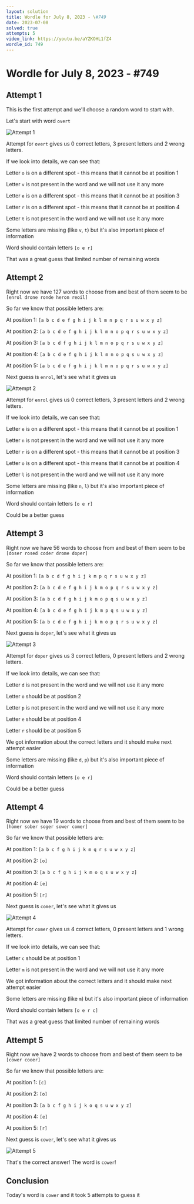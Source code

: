 ```yaml
---
layout: solution
title: Wordle for July 8, 2023 - \#749
date: 2023-07-08
solved: true
attempts: 5
video_link: https://youtu.be/aYZKOHL1fZ4
wordle_id: 749
---
```


# Wordle for July 8, 2023 - \#749

## Attempt 1

This is the first attempt and we'll choose a random word to start with.

Let's start with word `overt`

![Attempt 1](2023-07-08/attempt-1.png)

Attempt for `overt` gives us 0 correct letters, 3 present letters and 2 wrong letters.

If we look into details, we can see that:

Letter `o` is on a different spot - this means that it cannot be at position 1

Letter `v` is not present in the word and we will not use it any more

Letter `e` is on a different spot - this means that it cannot be at position 3

Letter `r` is on a different spot - this means that it cannot be at position 4

Letter `t` is not present in the word and we will not use it any more

Some letters are missing (like `v`, `t`) but it's also important piece of information

Word should contain letters `[o e r]`

That was a great guess that limited number of remaining words



## Attempt 2

Right now we have 127 words to choose from and best of them seem to be `[enrol drone ronde heron reoil]`

So far we know that possible letters are:

At position 1: `[a b c d e f g h i j k l m n p q r s u w x y z]`

At position 2: `[a b c d e f g h i j k l m n o p q r s u w x y z]`

At position 3: `[a b c d f g h i j k l m n o p q r s u w x y z]`

At position 4: `[a b c d e f g h i j k l m n o p q s u w x y z]`

At position 5: `[a b c d e f g h i j k l m n o p q r s u w x y z]`

Next guess is `enrol`, let's see what it gives us

![Attempt 2](2023-07-08/attempt-2.png)

Attempt for `enrol` gives us 0 correct letters, 3 present letters and 2 wrong letters.

If we look into details, we can see that:

Letter `e` is on a different spot - this means that it cannot be at position 1

Letter `n` is not present in the word and we will not use it any more

Letter `r` is on a different spot - this means that it cannot be at position 3

Letter `o` is on a different spot - this means that it cannot be at position 4

Letter `l` is not present in the word and we will not use it any more

Some letters are missing (like `n`, `l`) but it's also important piece of information

Word should contain letters `[o e r]`

Could be a better guess



## Attempt 3

Right now we have 56 words to choose from and best of them seem to be `[doser rosed coder drome doper]`

So far we know that possible letters are:

At position 1: `[a b c d f g h i j k m p q r s u w x y z]`

At position 2: `[a b c d e f g h i j k m o p q r s u w x y z]`

At position 3: `[a b c d f g h i j k m o p q s u w x y z]`

At position 4: `[a b c d e f g h i j k m p q s u w x y z]`

At position 5: `[a b c d e f g h i j k m o p q r s u w x y z]`

Next guess is `doper`, let's see what it gives us

![Attempt 3](2023-07-08/attempt-3.png)

Attempt for `doper` gives us 3 correct letters, 0 present letters and 2 wrong letters.

If we look into details, we can see that:

Letter `d` is not present in the word and we will not use it any more

Letter `o` should be at position 2

Letter `p` is not present in the word and we will not use it any more

Letter `e` should be at position 4

Letter `r` should be at position 5

We got information about the correct letters and it should make next attempt easier

Some letters are missing (like `d`, `p`) but it's also important piece of information

Word should contain letters `[o e r]`

Could be a better guess



## Attempt 4

Right now we have 19 words to choose from and best of them seem to be `[homer sober soger sower comer]`

So far we know that possible letters are:

At position 1: `[a b c f g h i j k m q r s u w x y z]`

At position 2: `[o]`

At position 3: `[a b c f g h i j k m o q s u w x y z]`

At position 4: `[e]`

At position 5: `[r]`

Next guess is `comer`, let's see what it gives us

![Attempt 4](2023-07-08/attempt-4.png)

Attempt for `comer` gives us 4 correct letters, 0 present letters and 1 wrong letters.

If we look into details, we can see that:

Letter `c` should be at position 1

Letter `m` is not present in the word and we will not use it any more

We got information about the correct letters and it should make next attempt easier

Some letters are missing (like `m`) but it's also important piece of information

Word should contain letters `[o e r c]`

That was a great guess that limited number of remaining words



## Attempt 5

Right now we have 2 words to choose from and best of them seem to be `[cower cooer]`

So far we know that possible letters are:

At position 1: `[c]`

At position 2: `[o]`

At position 3: `[a b c f g h i j k o q s u w x y z]`

At position 4: `[e]`

At position 5: `[r]`

Next guess is `cower`, let's see what it gives us

![Attempt 5](2023-07-08/attempt-5.png)

That's the correct answer! The word is `cower`!

## Conclusion

Today's word is `cower` and it took 5 attempts to guess it

